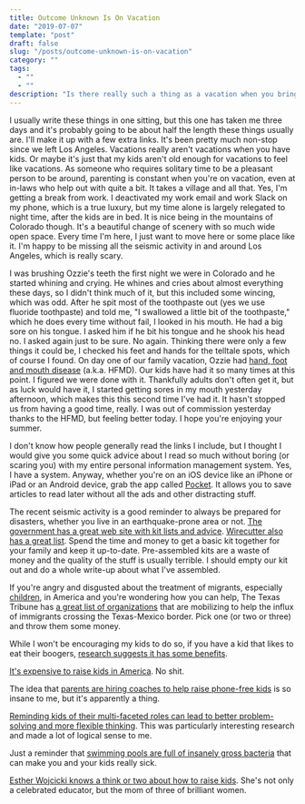 ```yaml
---
title: Outcome Unknown Is On Vacation
date: "2019-07-07"
template: "post"
draft: false
slug: "/posts/outcome-unknown-is-on-vacation"
category: ""
tags:
  - ""
  - ""
description: "Is there really such a thing as a vacation when you bring your kids along?"
---
```


I usually write these things in one sitting, but this one has taken me three days and it's probably going to be about half the length these things usually are. I'll make it up with a few extra links. It's been pretty much non-stop since we left Los Angeles. Vacations really aren't vacations when you have kids. Or maybe it's just that my kids aren't old enough for vacations to feel like vacations. As someone who requires solitary time to be a pleasant person to be around, parenting is constant when you're on vacation, even at in-laws who help out with quite a bit. It takes a village and all that. Yes, I'm getting a break from work. I deactivated my work email and work Slack on my phone, which is a true luxury, but my time alone is largely relegated to night time, after the kids are in bed. It is nice being in the mountains of Colorado though. It's a beautiful change of scenery with so much wide open space. Every time I'm here, I just want to move here or some place like it. I'm happy to be missing all the seismic activity in and around Los Angeles, which is really scary.

I was brushing Ozzie's teeth the first night we were in Colorado and he started whining and crying. He whines and cries about almost everything these days, so I didn't think much of it, but this included some wincing, which was odd. After he spit most of the toothpaste out (yes we use fluoride toothpaste) and told me, "I swallowed a little bit of the toothpaste," which he does every time without fail, I looked in his mouth. He had a big sore on his tongue. I asked him if he bit his tongue and he shook his head no. I asked again just to be sure. No again. Thinking there were only a few things it could be, I checked his feet and hands for the telltale spots, which of course I found. On day one of our family vacation, Ozzie had [hand, foot and mouth disease](https://en.m.wikipedia.org/wiki/Hand,_foot,_and_mouth_disease) (a.k.a. HFMD). Our kids have had it so many times at this point. I figured we were done with it. Thankfully adults don't often get it, but as luck would have it, I started getting sores in my mouth yesterday afternoon, which makes this this second time I've had it. It hasn't stopped us from having a good time, really. I was out of commission yesterday thanks to the HFMD, but feeling better today. I hope you're enjoying your summer.

I don't know how people generally read the links I include, but I thought I would give you some quick advice about I read so much without boring (or scaring you) with my entire personal information management system. Yes, I have a system. Anyway, whether you're on an iOS device like an iPhone or iPad or an Android device, grab the app called [Pocket](https://getpocket.com). It allows you to save articles to read later without all the ads and other distracting stuff.

The recent seismic activity is a good reminder to always be prepared for disasters, whether you live in an earthquake-prone area or not. [The government has a great web site with kit lists and advice](https://www.ready.gov/build-a-kit). [Wirecutter also has a great list](https://thewirecutter.com/reviews/emergency-preparedness/). Spend the time and money to get a basic kit together for your family and keep it up-to-date. Pre-assembled kits are a waste of money and the quality of the stuff is usually terrible. I should empty our kit out and do a whole write-up about what I've assembled.

If you're angry and disgusted about the treatment of migrants, especially [children](https://www.motherjones.com/politics/2019/06/cbp-migrant-children-clint/), in America and you're wondering how you can help, The Texas Tribune has [a great list of organizations](https://www.texastribune.org/2018/06/18/heres-list-organizations-are-mobilizing-help-separated-immigrant-child/) that are mobilizing to help the influx of immigrants crossing the Texas-Mexico border. Pick one (or two or three) and throw them some money.

While I won't be encouraging my kids to do so, if you have a kid that likes to eat their boogers, [research suggests it has some benefits](https://www.telegraph.co.uk/science/2017/05/05/eating-bogies-good-teeth-overall-health-scientists-conclude/).

[It's expensive to raise kids in America](https://www.marketwatch.com/story/these-5-charts-show-how-expensive-it-is-to-raise-children-today-2018-03-29). No shit.

The idea that [parents are hiring coaches to help raise phone-free kids](https://www.nytimes.com/2019/07/06/style/parenting-coaches-screen-time-phones.html) is so insane to me, but it's apparently a thing.

[Reminding kids of their multi-faceted roles can lead to better problem-solving and more flexible thinking](https://www.futurity.org/reminders-children-roles-flexible-thinking-2099002-2/). This was particularly interesting research and made a lot of logical sense to me.

Just a reminder that [swimming pools are full of insanely gross bacteria](https://www.cdc.gov/mmwr/volumes/68/wr/mm6825a3.htm) that can make you and your kids really sick.

[Esther Wojcicki knows a think or two about how to raise kids](https://amzn.to/2XyRG0X). She's not only a celebrated educator, but the mom of three of brilliant women.
